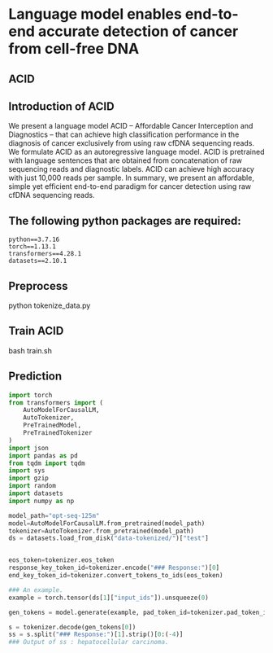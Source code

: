 # Language model enables end-to-end accurate detection of cancer from cell-free DNA

## ACID


## Introduction of ACID

We present a language model ACID – Affordable Cancer Interception and Diagnostics – that can achieve high classification performance in the diagnosis of cancer exclusively from using raw cfDNA sequencing reads. We formulate ACID as an autoregressive language model. ACID is pretrained with language sentences that are obtained from concatenation of raw sequencing reads and diagnostic labels. ACID can achieve high accuracy with just 10,000 reads per sample. In summary, we present an affordable, simple yet efficient end-to-end paradigm for cancer detection using raw cfDNA sequencing reads.


## The following python packages are required:

```
python==3.7.16
torch==1.13.1
transformers==4.28.1
datasets==2.10.1
```
## Preprocess
python tokenize_data.py

## Train ACID
bash train.sh

## Prediction

```python
import torch
from transformers import (
    AutoModelForCausalLM,
    AutoTokenizer,
    PreTrainedModel,
    PreTrainedTokenizer
)
import json
import pandas as pd
from tqdm import tqdm
import sys
import gzip
import random
import datasets
import numpy as np
```


```python
model_path="opt-seq-125m"
model=AutoModelForCausalLM.from_pretrained(model_path)
tokenizer=AutoTokenizer.from_pretrained(model_path)
ds = datasets.load_from_disk("data-tokenized/")["test"]


eos_token=tokenizer.eos_token
response_key_token_id=tokenizer.encode("### Response:")[0]
end_key_token_id=tokenizer.convert_tokens_to_ids(eos_token)

### An example.
example = torch.tensor(ds[1]["input_ids"]).unsqueeze(0)

gen_tokens = model.generate(example, pad_token_id=tokenizer.pad_token_id, eos_token_id=end_key_token_id, do_sample=False, max_new_tokens=30, top_p=0.98, top_k=0).cpu()

s = tokenizer.decode(gen_tokens[0])
ss = s.split("### Response:")[1].strip()[0:(-4)]
### Output of ss : hepatocellular carcinoma.
```
